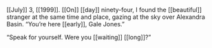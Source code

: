 [[July]] 3, [[1999]]. [[On]] [[day]] ninety-four, I found the [[beautiful]] stranger at the same time and place, gazing at the sky over Alexandra Basin. “You’re here [[early]], Gale Jones.”

“Speak for yourself. Were you [[waiting]] [[long]]?”